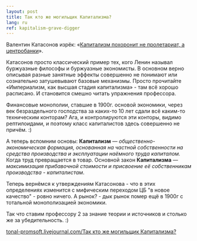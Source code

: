```yaml
---
layout: post
title: Так кто же могильщик Капитализма?
lang: ru
ref: kapitalism-grave-digger
---
```


Валентин Катасонов изрёк: «[Капитализм похоронит не пролетариат, а центробанки](http://svpressa.ru/economy/article/175428/)».

Катасонов просто классический пример тех, кого Ленин называл буржуазные философы и буржуазные экономисты.
В основном верно описывая разные занятные эффекты совершенно не понимают или сознательно затушевывают базовые механизмы.
Просто прочитайте «Империализм, как высшая стадия капитализма» - там всё хорошо расписано.
И становится смешно читать упражнения профессора.

Финансовые монополии, ставшие в 1900г. основой экономики, через век безраздельного господства за каких-то 10 лет сдали всё каким-то техническим конторам? Ага, и контролируются эти конторы, видимо рептилоидами, и поэтому класс капиталистов здесь совершенно не причём. :)

А теперь вспомним основы:
**Капитализм** — _общественно-экономическая формация, основанная на частной собственности на средства производства и эксплуатации наёмного труда капиталом._
Когда труд превращается в товар.
Основной закон **Капитализма** — _максимизация прибавочной стоимости и присвоение её собственникам производства - капиталистам_.

Теперь вернёмся к утверждениям Катасонова - что в этих определениях изменится с мифическим переходом ЦБ "в новое качество" - ровно ничего.
А рынок? - дык рынок помер ещё в 1900г с тотальной монополизацией экономики.

Так что ставим профессору 2 за знание теории и источников и столько же за убедительность. :)

[tonal-promsoft.livejournal.com/Так кто же могильщик Капитализма?](http://tonal-promsoft.livejournal.com/17154.html)